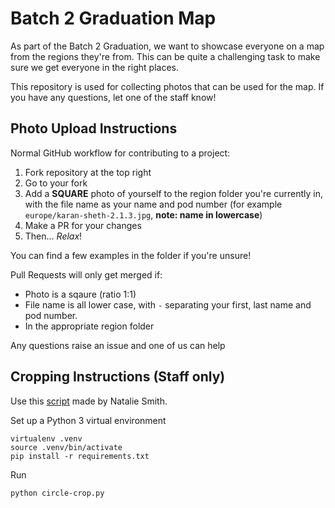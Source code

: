 # Batch 2 Graduation Map

As part of the Batch 2 Graduation, we want to showcase everyone on a map from the regions they're from. This can be quite a challenging task to make sure we get everyone in the right places.

This repository is used for collecting photos that can be used for the map. If you have any questions, let one of the staff know!

## Photo Upload Instructions

Normal GitHub workflow for contributing to a project:

1. Fork repository at the top right
1. Go to your fork
1. Add a **SQUARE** photo of yourself to the region folder you're currently in, with the file name as your name and pod number (for example `europe/karan-sheth-2.1.3.jpg`, **note: name in lowercase**)
1. Make a PR for your changes
1. Then... *Relax*!

You can find a few examples in the folder if you're unsure!

Pull Requests will only get merged if:
- Photo is a sqaure (ratio 1:1)
- File name is all lower case, with `-` separating your first, last name and pod number.
- In the appropriate region folder


Any questions raise an issue and one of us can help

## Cropping Instructions (Staff only)

Use this [script](https://github.com/MLH-Fellowship/batch-1-photos/blob/main/circle-crop.py) made by Natalie Smith.

Set up a Python 3 virtual environment
```
virtualenv .venv
source .venv/bin/activate
pip install -r requirements.txt
```

Run
```
python circle-crop.py
```